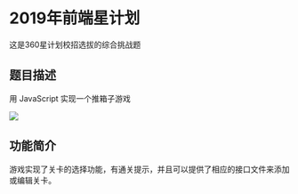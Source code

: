 # 2019年前端星计划

这是360星计划校招选拔的综合挑战题

## 题目描述

用 JavaScript 实现一个推箱子游戏

![](https://p3.ssl.qhimg.com/t01a01fe1b96d05edcd.png)

## 功能简介
游戏实现了关卡的选择功能，有通关提示，并且可以提供了相应的接口文件来添加或编辑关卡。
